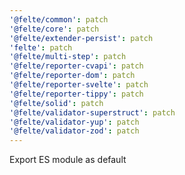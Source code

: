 ```yaml
---
'@felte/common': patch
'@felte/core': patch
'@felte/extender-persist': patch
'felte': patch
'@felte/multi-step': patch
'@felte/reporter-cvapi': patch
'@felte/reporter-dom': patch
'@felte/reporter-svelte': patch
'@felte/reporter-tippy': patch
'@felte/solid': patch
'@felte/validator-superstruct': patch
'@felte/validator-yup': patch
'@felte/validator-zod': patch
---
```


Export ES module as default
